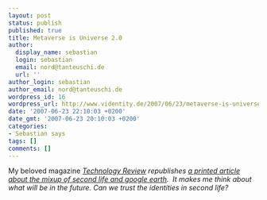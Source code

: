 ```yaml
---
layout: post
status: publish
published: true
title: Metaverse is Universe 2.0
author:
  display_name: sebastian
  login: sebastian
  email: nord@tanteuschi.de
  url: ''
author_login: sebastian
author_email: nord@tanteuschi.de
wordpress_id: 16
wordpress_url: http://www.videntity.de/2007/06/23/metaverse-is-universe-20/
date: '2007-06-23 22:10:03 +0200'
date_gmt: '2007-06-23 20:10:03 +0200'
categories:
- Sebastian says
tags: []
comments: []
---
```

<p>My beloved magazine <em><a href="http://www.technologyreview.com">Technology Review</a> republishes <a href="http://www.technologyreview.com/Infotech/18911/">a printed article about the mixup of second life and google earth</a>.&nbsp; It makes me think about what will be in the future. Can we trust the identities in second life? </em></p>
